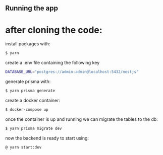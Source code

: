 ## Running the app

# after cloning the code:

install packages with:

```bash
$ yarn
```

create a .env file containing the following key

```bash
DATABASE_URL="postgres://admin:admin@localhost:5432/nestjs"
```

generate prisma with:

```bash
$ yarn prisma generate
```

create a docker container:

```bash
$ docker-compose up
```

once the container is up and running we can migrate the tables to the db:

```bash
$ yarn prisma migrate dev
```

now the backend is ready to start using:

```bash
@ yarn start:dev
```
